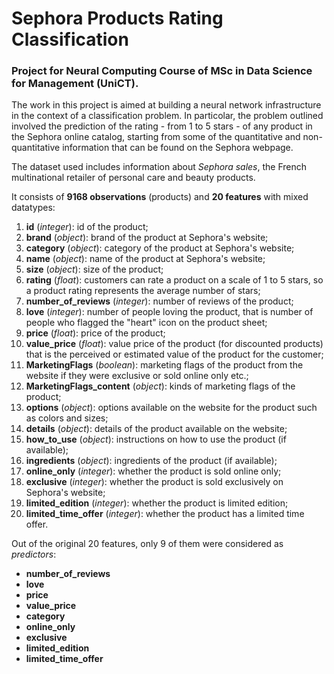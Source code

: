 # Sephora Products Rating Classification

### Project for Neural Computing Course of MSc in Data Science for Management (UniCT).

The work in this project is aimed at building a neural network infrastructure in the context of a classification problem.
In particolar, the problem outlined involved the prediction of the rating - from 1 to 5 stars - of any product in the Sephora online catalog, starting from some of the quantitative and non-quantitative information that can be found on the Sephora webpage.

The dataset used includes information about *Sephora sales*, the French multinational retailer of personal care and beauty products.

It consists of **9168 observations** (products) and **20 features** with mixed datatypes:

1.  **id** (*integer*): id of the product;
2.  **brand** (*object*): brand of the product at Sephora's website;
3.  **category** (*object*): category of the product at Sephora's website;
4.  **name** (*object*): name of the product at Sephora's website;
5.  **size** (*object*): size of the product;
6.  **rating** (*float*): customers can rate a product on a scale of 1 to 5 stars, so a product rating represents the average number of stars;
7.  **number_of_reviews** (*integer*): number of reviews of the product;
8.  **love** (*integer*): number of people loving the product, that is number of people who flagged the "heart" icon on the product sheet;
9.  **price** (*float*): price of the product;
10. **value_price** (*float*): value price of the product (for discounted products) that is the perceived or estimated value of the product for the customer;
11. **MarketingFlags** (*boolean*): marketing flags of the product from the website if they were exclusive or sold online only etc.;
12. **MarketingFlags_content** (*object*): kinds of marketing flags of the product;
13. **options** (*object*): options available on the website for the product such as colors and sizes;
14. **details** (*object*): details of the product available on the website;
15. **how_to_use** (*object*): instructions on how to use the product (if available);
16. **ingredients** (*object*): ingredients of the product (if available);
17. **online_only** (*integer*): whether the product is sold online only;
18. **exclusive** (*integer*): whether the product is sold exclusively on Sephora's website;
19. **limited_edition** (*integer*): whether the product is limited edition;
20. **limited_time_offer** (*integer*): whether the product has a limited time offer.

Out of the original 20 features, only 9 of them were considered as *predictors*:

* **number_of_reviews**
* **love**
* **price**
* **value_price**
* **category**
* **online_only**
* **exclusive**
* **limited_edition**
* **limited_time_offer**
